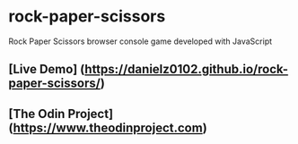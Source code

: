 # rock-paper-scissors
Rock Paper Scissors browser console game developed with JavaScript
## [Live Demo] (https://danielz0102.github.io/rock-paper-scissors/)
## [The Odin Project] (https://www.theodinproject.com)
